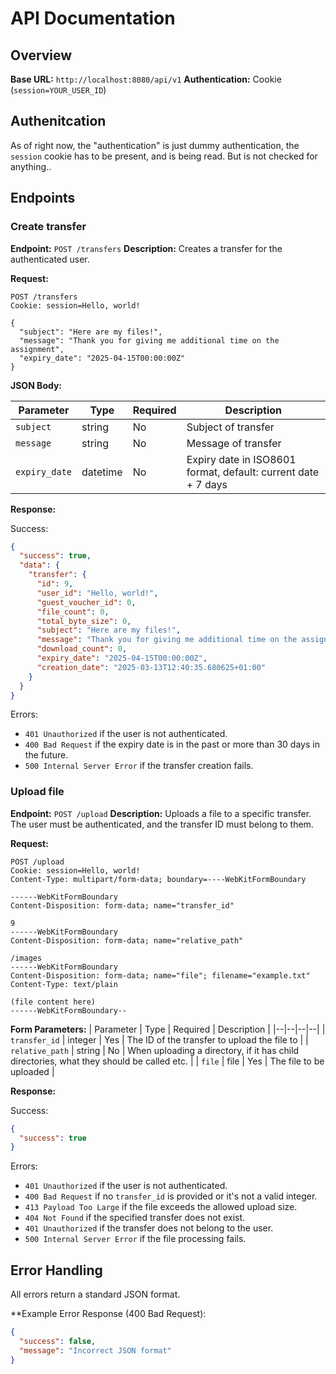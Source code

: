 # API Documentation

## Overview
**Base URL:** `http://localhost:8080/api/v1`
**Authentication:** Cookie (`session=YOUR_USER_ID`)

## Authenitcation
As of right now, the "authentication" is just dummy authentication, the `session` cookie has to be present, and is being read. But is not checked for anything..

## Endpoints

### Create transfer
**Endpoint:** `POST /transfers`
**Description:** Creates a transfer for the authenticated user.

**Request:**
```http
POST /transfers
Cookie: session=Hello, world!

{
  "subject": "Here are my files!",
  "message": "Thank you for giving me additional time on the assignment",
  "expiry_date": "2025-04-15T00:00:00Z"
}
```

**JSON Body:**

| Parameter | Type | Required | Description |
|--|--|--|--|
| `subject` | string | No | Subject of transfer |
| `message` | string | No | Message of transfer |
| `expiry_date` | datetime | No | Expiry date in ISO8601 format, default: current date + 7 days |

**Response:**

Success:
```json
{
  "success": true,
  "data": {
    "transfer": {
      "id": 9,
      "user_id": "Hello, world!",
      "guest_voucher_id": 0,
      "file_count": 0,
      "total_byte_size": 0,
      "subject": "Here are my files!",
      "message": "Thank you for giving me additional time on the assignment",
      "download_count": 0,
      "expiry_date": "2025-04-15T00:00:00Z",
      "creation_date": "2025-03-13T12:40:35.680625+01:00"
    }
  }
}
```

Errors:
- `401 Unauthorized` if the user is not authenticated.
- `400 Bad Request` if the expiry date is in the past or more than 30 days in the future.
- `500 Internal Server Error` if the transfer creation fails.

### Upload file
**Endpoint:** `POST /upload`
**Description:** Uploads a file to a specific transfer. The user must be authenticated, and the transfer ID must belong to them.

**Request:**
```http
POST /upload
Cookie: session=Hello, world!
Content-Type: multipart/form-data; boundary=----WebKitFormBoundary

------WebKitFormBoundary
Content-Disposition: form-data; name="transfer_id"

9
------WebKitFormBoundary
Content-Disposition: form-data; name="relative_path"

/images
------WebKitFormBoundary
Content-Disposition: form-data; name="file"; filename="example.txt"
Content-Type: text/plain

(file content here)
------WebKitFormBoundary--
```

**Form Parameters:**
| Parameter | Type | Required | Description |
|--|--|--|--|
| `transfer_id` | integer | Yes | The ID of the transfer to upload the file to |
| `relative_path` | string | No | When uploading a directory, if it has child directories, what they should be called etc. |
| `file` | file | Yes | The file to be uploaded |

**Response:**

Success:
```json
{
  "success": true
}
```

Errors:
- `401 Unauthorized` if the user is not authenticated.
- `400 Bad Request` if no `transfer_id` is provided or it's not a valid integer.
- `413 Payload Too Large` if the file exceeds the allowed upload size.
- `404 Not Found` if the specified transfer does not exist.
- `401 Unauthorized` if the transfer does not belong to the user.
- `500 Internal Server Error` if the file processing fails.

## Error Handling

All errors return a standard JSON format.

**Example Error Response (400 Bad Request):
```json
{
  "success": false,
  "message": "Incorrect JSON format"
}
```


